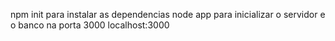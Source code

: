 npm init para instalar as dependencias
 node app para inicializar o servidor e o banco na porta 3000
 localhost:3000
